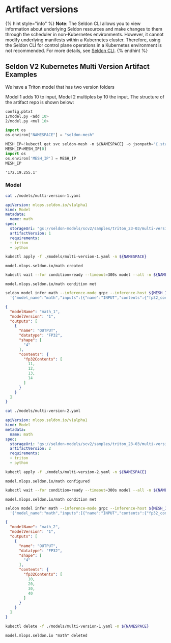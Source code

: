 ---
---

# Artifact versions

{% hint style="info" %}
**Note**:  The Seldon CLI allows you to view information about underlying Seldon resources and make changes to them through the scheduler in non-Kubernetes environments. However, it cannot modify underlying manifests within a Kubernetes cluster. Therefore, using the Seldon CLI for control plane operations in a Kubernetes environment is not recommended. For more details, see [Seldon CLI](../cli/).
{% endhint %}

## Seldon V2 Kubernetes Multi Version Artifact Examples

We have a Triton model that has two version folders

Model 1 adds 10 to input, Model 2 multiples by 10 the input. The structure of the artifact repo is shown below:

```sh
config.pbtxt
1/model.py <add 10>
2/model.py <mul 10>

```

```python
import os
os.environ["NAMESPACE"] = "seldon-mesh"
```

```python
MESH_IP=!kubectl get svc seldon-mesh -n ${NAMESPACE} -o jsonpath='{.status.loadBalancer.ingress[0].ip}'
MESH_IP=MESH_IP[0]
import os
os.environ['MESH_IP'] = MESH_IP
MESH_IP
```

```
'172.19.255.1'

```

### Model

```bash
cat ./models/multi-version-1.yaml
```

```yaml
apiVersion: mlops.seldon.io/v1alpha1
kind: Model
metadata:
  name: math
spec:
  storageUri: "gs://seldon-models/scv2/samples/triton_23-03/multi-version"
  artifactVersion: 1
  requirements:
  - triton
  - python

```

```bash
kubectl apply -f ./models/multi-version-1.yaml -n ${NAMESPACE}
```

```
model.mlops.seldon.io/math created

```

```bash
kubectl wait --for condition=ready --timeout=300s model --all -n ${NAMESPACE}
```

```
model.mlops.seldon.io/math condition met

```

```bash
seldon model infer math --inference-mode grpc --inference-host ${MESH_IP}:80 \
  '{"model_name":"math","inputs":[{"name":"INPUT","contents":{"fp32_contents":[1,2,3,4]},"datatype":"FP32","shape":[4]}]}' | jq -M .
```

```json
{
  "modelName": "math_1",
  "modelVersion": "1",
  "outputs": [
    {
      "name": "OUTPUT",
      "datatype": "FP32",
      "shape": [
        "4"
      ],
      "contents": {
        "fp32Contents": [
          11,
          12,
          13,
          14
        ]
      }
    }
  ]
}

```

```bash
cat ./models/multi-version-2.yaml
```

```yaml
apiVersion: mlops.seldon.io/v1alpha1
kind: Model
metadata:
  name: math
spec:
  storageUri: "gs://seldon-models/scv2/samples/triton_23-03/multi-version"
  artifactVersion: 2
  requirements:
  - triton
  - python

```

```bash
kubectl apply -f ./models/multi-version-2.yaml -n ${NAMESPACE}
```

```
model.mlops.seldon.io/math configured

```

```bash
kubectl wait --for condition=ready --timeout=300s model --all -n ${NAMESPACE}
```

```
model.mlops.seldon.io/math condition met

```

```bash
seldon model infer math --inference-mode grpc --inference-host ${MESH_IP}:80 \
  '{"model_name":"math","inputs":[{"name":"INPUT","contents":{"fp32_contents":[1,2,3,4]},"datatype":"FP32","shape":[4]}]}' | jq -M .
```

```json
{
  "modelName": "math_2",
  "modelVersion": "1",
  "outputs": [
    {
      "name": "OUTPUT",
      "datatype": "FP32",
      "shape": [
        "4"
      ],
      "contents": {
        "fp32Contents": [
          10,
          20,
          30,
          40
        ]
      }
    }
  ]
}

```

```bash
kubectl delete -f ./models/multi-version-1.yaml -n ${NAMESPACE}
```

```
model.mlops.seldon.io "math" deleted

```
